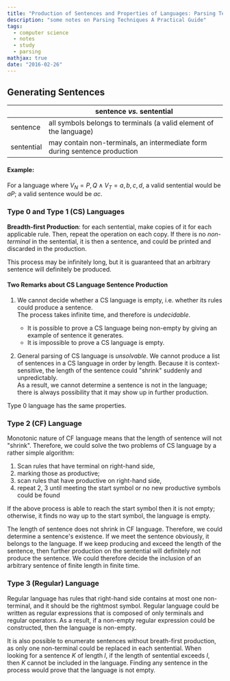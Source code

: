 ```yaml
---
title: "Production of Sentences and Properties of Languages: Parsing Techniques Notes (2)"
description: "some notes on Parsing Techniques A Practical Guide"
tags:
  - computer science
  - notes
  - study
  - parsing
mathjax: true
date: "2016-02-26"
---
```


## Generating Sentences

|            | sentence _vs._ sentential                                                  |
| ---------- | -------------------------------------------------------------------------- |
| sentence   | all symbols belongs to terminals (a valid element of the language)         |
| sentential | may contain non-terminals, an intermediate form during sentence production |

#### Example:

For a language where $V_N = {P, Q} \land V_T = {a, b, c, d}$, a valid sentential would be $aP$; a valid sentence would be $ac$.

### Type 0 and Type 1 (CS) Languages

**Breadth-first Production**: for each sentential, make copies of it for each applicable rule. Then, repeat the operation on each copy. If there is no _non-terminal_ in the sentential, it is then a sentence, and could be printed and discarded in the production.

This process may be infinitely long, but it is guaranteed that an arbitrary sentence will definitely be produced.

#### Two Remarks about CS Language Sentence Production

1. We cannot decide whether a CS language is empty, i.e. whether its rules could produce a sentence. <br> The process takes infinite time, and therefore is _undecidable_.

   - It is possible to prove a CS language being non-empty by giving an example of sentence it generates.
   - It is impossible to prove a CS language is empty.

2. General parsing of CS language is _unsolvable_. We cannot produce a list of sentences in a CS language in order by length. Because it is context-sensitive, the length of the sentence could "shrink" suddenly and unpredictably. <br> As a result, we cannot determine a sentence is not in the language; there is always possibility that it may show up in further production.

Type 0 language has the same properties.

### Type 2 (CF) Language

Monotonic nature of CF language means that the length of sentence will not "shrink". Therefore, we could solve the two problems of CS language by a rather simple algorithm:

1. Scan rules that have terminal on right-hand side,
2. marking those as productive;
3. scan rules that have productive on right-hand side,
4. repeat 2, 3 until meeting the start symbol or no new productive symbols could be found

If the above process is able to reach the start symbol then it is not empty; otherwise, it finds no way up to the start symbol, the language is empty.

The length of sentence does not shrink in CF language. Therefore, we could determine a sentence's existence. If we meet the sentence obviously, it belongs to the language. If we keep producing and exceed the length of the sentence, then further production on the sentential will definitely not produce the sentence. We could therefore decide the inclusion of an arbitrary sentence of finite length in finite time.

### Type 3 (Regular) Language

Regular language has rules that right-hand side contains at most one non-terminal, and it should be the rightmost symbol. Regular language could be written as regular expressions that is composed of only terminals and regular operators. As a result, if a non-empty regular expression could be constructed, then the language is non-empty.

It is also possible to enumerate sentences without breath-first production, as only one non-terminal could be replaced in each sentential. When looking for a sentence $K$ of length $l$, if the length of sentential exceeds $l$, then $K$ cannot be included in the language. Finding any sentence in the process would prove that the language is not empty.

<!-- page -->
